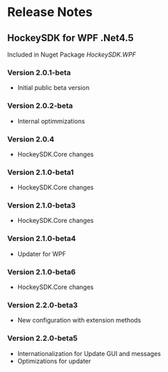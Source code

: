 ﻿# Release Notes
## HockeySDK for WPF .Net4.5
Included in Nuget Package <em>HockeySDK.WPF</em>

### Version 2.0.1-beta
* Initial public beta version

### Version 2.0.2-beta
* Internal optimmizations

### Version 2.0.4
* HockeySDK.Core changes

### Version 2.1.0-beta1
* HockeySDK.Core changes

### Version 2.1.0-beta3
* HockeySDK.Core changes

### Version 2.1.0-beta4
* Updater for WPF

### Version 2.1.0-beta6
* HockeySDK.Core changes

### Version 2.2.0-beta3
* New configuration with extension methods

### Version 2.2.0-beta5
* Internationalization for Update GUI and messages
* Optimizations for updater